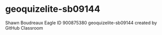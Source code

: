 # geoquizelite-sb09144
Shawn Boudreaux Eagle ID 900875380
geoquizelite-sb09144 created by GitHub Classroom
